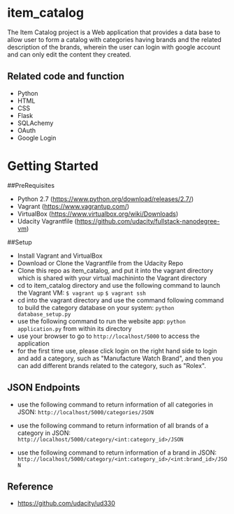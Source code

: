 # item_catalog

The Item Catalog project is a Web application that provides a data base to allow user to form a catalog with categories having brands and the related description of the brands, wherein the user can login with google account and can only edit the content they created.



## Related code and function
- Python
- HTML
- CSS
- Flask
- SQLAchemy
- OAuth
- Google Login


# Getting Started

##PreRequisites
- Python 2.7 (https://www.python.org/download/releases/2.7/)
- Vagrant (https://www.vagrantup.com/)
- VirtualBox (https://www.virtualbox.org/wiki/Downloads)
- Udacity Vagrantfile (https://github.com/udacity/fullstack-nanodegree-vm)

##Setup
- Install Vagrant and VirtualBox
- Download or Clone the Vagrantfile from the Udacity Repo
- Clone this repo as item_catalog, and put it into the vagrant directory which is shared with your virtual machininto the Vagrant directory
- cd to item_catalog directory and use the following command to launch the Vagrant VM:
	`$ vagrant up`
	`$ vagrant ssh`
- cd into the vagrant directory and use the command following command to build the category database on your system:
	`python database_setup.py`
- use the following command to run the website app:
  `python application.py` from within its directory
- use your browser to go to `http://localhost/5000` to access the application
- for the first time use, please click login on the right hand side to login and add a category, such as "Manufacture Watch Brand", and then you can add different brands related to the category, such as "Rolex".

## JSON Endpoints

- use the following command to return information of all categories in JSON:
`http://localhost/5000/categories/JSON`

- use the following command to return information of all brands of a category in JSON:
`http://localhost/5000/category/<int:category_id>/JSON`

- use the following command to return information of a brand in JSON:
`http://localhost/5000/category/<int:category_id>/<int:brand_id>/JSON`

## Reference
- https://github.com/udacity/ud330
